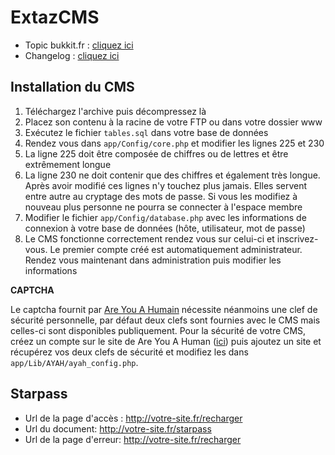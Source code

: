 ExtazCMS
========
 - Topic bukkit.fr : [cliquez ici](http://www.bukkit.fr/index.php/topic/15381-107-extazcms-un-v%C3%A9ritable-site-pour-votre-serveur-minecraft/)
 - Changelog : [cliquez ici](https://github.com/MrSaooty/ExtazCMS/blob/master/CHANGELOG.md)

Installation du CMS
-------------------
 1. Téléchargez l'archive puis décompressez là
 2. Placez son contenu à la racine de votre FTP ou dans votre dossier www
 3. Exécutez le fichier `tables.sql` dans votre base de données
 4. Rendez vous dans `app/Config/core.php` et modifier les lignes 225 et 230
 5. La ligne 225 doit être composée de chiffres ou de lettres et être extrêmement longue
 6. La ligne 230 ne doit contenir que des chiffres et également très longue.  Après avoir modifié ces lignes n'y touchez plus jamais. Elles servent entre autre au cryptage des mots de passe. Si vous les modifiez à nouveau plus personne ne pourra se connecter à l'espace membre
 7. Modifier le fichier `app/Config/database.php` avec les informations de connexion à votre base de données (hôte, utilisateur, mot de passe)
 8. Le CMS fonctionne correctement rendez vous sur celui-ci et inscrivez-vous. Le premier compte créé est automatiquement administrateur. Rendez vous maintenant dans administration puis modifier les informations

**CAPTCHA**

Le captcha fournit par [Are You A Humain](http://areyouahuman.com/) nécessite néanmoins une clef de sécurité personnelle, par défaut deux clefs sont fournies avec le CMS mais celles-ci sont disponibles publiquement. Pour la sécurité de votre CMS, créez un compte sur le site de Are You A Human ([ici](http://portal.areyouahuman.com/signup/basic)) puis ajoutez un site et récupérez vos deux clefs de sécurité et modifiez les dans `app/Lib/AYAH/ayah_config.php`.

Starpass
--------
 - Url de la page d'accès : http://votre-site.fr/recharger
 - Url du document: http://votre-site.fr/starpass
 - Url de la page d'erreur: http://votre-site.fr/recharger


